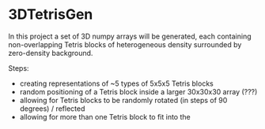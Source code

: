 # 3DTetrisGen
In this project a set of 3D numpy arrays will be generated, each containing non-overlapping Tetris blocks of heterogeneous density surrounded by zero-density background. 

Steps:
- creating representations of ~5 types of 5x5x5 Tetris blocks
- random positioning of a Tetris block inside a larger 30x30x30 array (???)
- allowing for Tetris blocks to be randomly rotated (in steps of 90 degrees) / reflected
- allowing for more than one Tetris block to fit into the 

